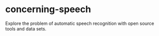 # concerning-speech
Explore the problem of automatic speech recognition with open source tools and data sets.
